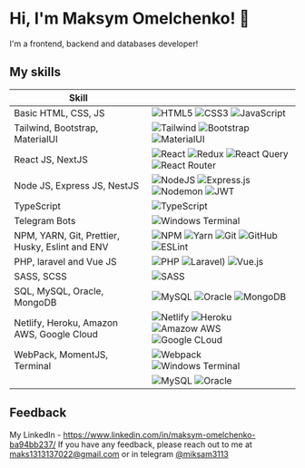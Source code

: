
# Hi, I'm Maksym Omelchenko! 👋


I'm a frontend, backend and databases developer!

## My skills

| Skill             |                                                                 |
| ----------------- | ------------------------------------------------------------------ |
| Basic HTML, CSS, JS | ![HTML5](https://img.shields.io/badge/html5-%23E34F26.svg?style=for-the-badge&logo=html5&logoColor=white) ![CSS3](https://img.shields.io/badge/css3-%231572B6.svg?style=for-the-badge&logo=css3&logoColor=white) ![JavaScript](https://img.shields.io/badge/javascript-%23323330.svg?style=for-the-badge&logo=javascript&logoColor=%23F7DF1E)   |
| Tailwind, Bootstrap, MaterialUI | ![Tailwind](https://img.shields.io/badge/Tailwind_CSS-38B2AC?style=for-the-badge&logo=tailwind-css&logoColor=white) ![Bootstrap](https://img.shields.io/badge/Bootstrap-563D7C?style=for-the-badge&logo=bootstrap&logoColor=white) ![MaterialUI](https://img.shields.io/badge/Material--UI-0081CB?style=for-the-badge&logo=material-ui&logoColor=white  )   |
| React JS, NextJS | ![React](https://img.shields.io/badge/react-%2320232a.svg?style=for-the-badge&logo=react&logoColor=%2361DAFB) ![Redux](https://img.shields.io/badge/redux-%23593d88.svg?style=for-the-badge&logo=redux&logoColor=white) ![React Query](https://img.shields.io/badge/-React%20Query-FF4154?style=for-the-badge&logo=react%20query&logoColor=white) ![React Router](https://img.shields.io/badge/React_Router-CA4245?style=for-the-badge&logo=react-router&logoColor=white)   |
| Node JS, Express JS, NestJS | ![NodeJS](https://img.shields.io/badge/node.js-6DA55F?style=for-the-badge&logo=node.js&logoColor=white) ![Express.js](https://img.shields.io/badge/express.js-%23404d59.svg?style=for-the-badge&logo=express&logoColor=%2361DAFB) ![Nodemon](https://img.shields.io/badge/NODEMON-%23323330.svg?style=for-the-badge&logo=nodemon&logoColor=%BBDEAD) ![JWT](https://img.shields.io/badge/JWT-black?style=for-the-badge&logo=JSON%20web%20tokens)   |
| TypeScript | ![TypeScript](https://img.shields.io/badge/typescript-%23007ACC.svg?style=for-the-badge&logo=typescript&logoColor=white)   |
| Telegram Bots | ![Windows Terminal](https://img.shields.io/badge/Telegram-2CA5E0?style=for-the-badge&logo=telegram&logoColor=white)    |
| NPM, YARN, Git, Prettier, Husky, Eslint and ENV | ![NPM](https://img.shields.io/badge/NPM-%23CB3837.svg?style=for-the-badge&logo=npm&logoColor=white) ![Yarn](https://img.shields.io/badge/yarn-%232C8EBB.svg?style=for-the-badge&logo=yarn&logoColor=white) ![Git](https://img.shields.io/badge/git-%23F05033.svg?style=for-the-badge&logo=git&logoColor=white) ![GitHub](https://img.shields.io/badge/github-%23121011.svg?style=for-the-badge&logo=github&logoColor=white) ![ESLint](https://img.shields.io/badge/ESLint-4B3263?style=for-the-badge&logo=eslint&logoColor=white)  |
| PHP, laravel and Vue JS | ![PHP](https://img.shields.io/badge/php-%23777BB4.svg?style=for-the-badge&logo=php&logoColor=white) ![Laravel](https://img.shields.io/badge/Laravel-FF2D20?style=for-the-badge&logo=laravel&logoColor=white)) ![Vue.js](https://img.shields.io/badge/vuejs-%2335495e.svg?style=for-the-badge&logo=vuedotjs&logoColor=%234FC08D) |
| SASS, SCSS | ![SASS](https://img.shields.io/badge/SASS-hotpink.svg?style=for-the-badge&logo=SASS&logoColor=white)   |
| SQL, MySQL, Oracle, MongoDB | ![MySQL](https://img.shields.io/badge/mysql-%2300f.svg?style=for-the-badge&logo=mysql&logoColor=white) ![Oracle](https://img.shields.io/badge/Oracle-F80000?style=for-the-badge&logo=oracle&logoColor=white) ![MongoDB](https://img.shields.io/badge/MongoDB-4EA94B?style=for-the-badge&logo=mongodb&logoColor=white)   |
| Netlify, Heroku, Amazon AWS, Google Cloud | ![Netlify](https://img.shields.io/badge/Netlify-00C7B7?style=for-the-badge&logo=netlify&logoColor=white) ![Heroku](https://img.shields.io/badge/Oracle-F80000?style=for-the-badge&logo=oracle&logoColor=white](https://img.shields.io/badge/Heroku-430098?style=for-the-badge&logo=heroku&logoColor=white)) ![Amazow AWS]((https://img.shields.io/badge/Amazon_AWS-232F3E?style=for-the-badge&logo=amazon-aws&logoColor=white)) ![Google CLoud](https://img.shields.io/badge/Google_Cloud-4285F4?style=for-the-badge&logo=google-cloud&logoColor=white)  |
| WebPack, MomentJS, Terminal | ![Webpack](https://img.shields.io/badge/webpack-%238DD6F9.svg?style=for-the-badge&logo=webpack&logoColor=black) ![Windows Terminal](https://img.shields.io/badge/Windows%20Terminal-%234D4D4D.svg?style=for-the-badge&logo=windows-terminal&logoColor=white)   |
| | ![MySQL](https://img.shields.io/badge/mysql-%2300f.svg?style=for-the-badge&logo=mysql&logoColor=white) ![Oracle](https://img.shields.io/badge/Oracle-F80000?style=for-the-badge&logo=oracle&logoColor=white)

## Feedback

My LinkedIn - https://www.linkedin.com/in/maksym-omelchenko-ba94bb237/
If you have any feedback, please reach out to me at maks1313137022@gmail.com or in telegram [@miksam3113](https://miksam_13.t.me/)
